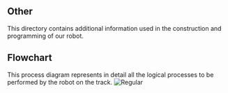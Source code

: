 ## Other

This directory contains additional information used in the construction and programming of our robot.

## Flowchart
This process diagram represents in detail all the logical processes to be performed by the robot on the track.
![Regular](https://github.com/csvprobotica/RoSGhost/blob/main/other/Flowchart.png)



